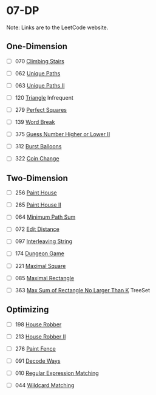 # 07-DP
Note: Links are to the LeetCode website.
## One-Dimension

- [ ] 070 [Climbing Stairs](https://leetcode.com/problems/climbing-stairs/description/)

- [ ] 062 [Unique Paths](https://leetcode.com/problems/unique-paths/description/)

- [ ] 063 [Unique Paths II](https://leetcode.com/problems/unique-paths-ii/description/)

- [ ] 120 [Triangle](https://leetcode.com/problems/triangle/description/) Infrequent

- [ ] 279 [Perfect Squares](https://leetcode.com/problems/perfect-squares/description/)

- [ ] 139 [Word Break](https://leetcode.com/problems/word-break/)

- [ ] 375 [Guess Number Higher or Lower II](https://leetcode.com/problems/guess-number-higher-or-lower-ii/description/)

- [ ] 312 [Burst Balloons](https://leetcode.com/problems/burst-balloons/description/)

- [ ] 322 [Coin Change](https://leetcode.com/problems/coin-change/description/)

## Two-Dimension

- [ ] 256 [Paint House](https://leetcode.com/problems/paint-house/description/)

- [ ] 265 [Paint House II](https://leetcode.com/problems/paint-house-ii/description/)

- [ ] 064 [Minimum Path Sum](https://leetcode.com/problems/minimum-path-sum/description/)

- [ ] 072 [Edit Distance](https://leetcode.com/problems/edit-distance/description/)

- [ ] 097 [Interleaving String](https://leetcode.com/problems/interleaving-string/description/)

- [ ] 174 [Dungeon Game](https://leetcode.com/problems/dungeon-game/description/)

- [ ] 221 [Maximal Square](https://leetcode.com/problems/maximal-square/description/)

- [ ] 085 [Maximal Rectangle](https://leetcode.com/problems/maximal-rectangle/description/)

- [ ] 363 [Max Sum of Rectangle No Larger Than K](https://leetcode.com/problems/max-sum-of-rectangle-no-larger-than-k/description/) TreeSet

## Optimizing

- [ ] 198 [House Robber](https://leetcode.com/problems/house-robber/)

- [ ] 213 [House Robber II](https://cspiration.com/leetcodeClassification)

- [ ] 276 [Paint Fence](https://leetcode.com/problems/paint-fence/description/)

- [ ] 091 [Decode Ways](https://leetcode.com/problems/decode-ways/description/)

- [ ] 010 [Regular Expression Matching](https://leetcode.com/problems/regular-expression-matching/description/)

- [ ] 044 [Wildcard Matching](https://leetcode.com/problems/wildcard-matching/description/)

